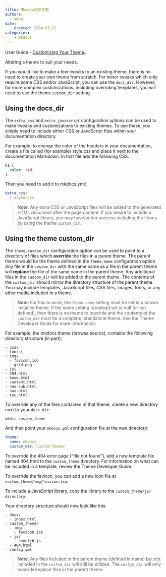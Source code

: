 ```yaml
---
title: Mkdocs定制主题
authors:
  - xman
date:
    created: 2024-03-22
categories:
    - mkdocs
---
```


User Guide - [Customizing Your Theme](https://www.mkdocs.org/user-guide/customizing-your-theme/)。

Altering a theme to suit your needs.

If you would like to make a few tweaks to an existing theme, there is no need to create your own theme from scratch. For minor tweaks which only require some CSS and/or JavaScript, you can use the `docs_dir`. However, for more complex customizations, including overriding templates, you will need to use the theme `custom_dir` setting.

<!-- more -->

## Using the docs_dir

The `extra_css` and `extra_javascript` configuration options can be used to make tweaks and customizations to existing themes. To use these, you simply need to include either CSS or JavaScript files within your documentation directory.

For example, to change the color of the headers in your documentation, create a file called (for example) style.css and place it next to the documentation Markdown. In that file add the following CSS.

```css
h1 {
  color: red;
}
```

Then you need to add it to mkdocs.yml:

```YAML
extra_css:
  - style.css
```

> **Note**: Any extra CSS or JavaScript files will be added to the generated HTML document after the page content. If you desire to include a JavaScript library, you may have better success including the library by using the theme `custom_dir`.

## Using the theme custom_dir

The `theme.custom_dir` configuration option can be used to point to a directory of files which **override** the files in a parent theme. The parent theme would be the theme defined in the `theme.name` configuration option. Any file in the `custom_dir` with the same name as a file in the parent theme will **replace** the file of the same name in the parent theme. Any additional files in the `custom_dir` will be added to the parent theme. The contents of the `custom_dir` should mirror the directory structure of the parent theme. You may include templates, JavaScript files, CSS files, images, fonts, or any other media included in a theme.

> **Note**: For this to work, the `theme.name` setting must be set to a known installed theme. If the name setting is instead set to null (or not defined), then there is no theme to override and the contents of the `custom_dir` must be a complete, standalone theme. See the Theme Developer Guide for more information.

For example, the mkdocs theme (browse source), contains the following directory structure (in part):

```
- css\
- fonts\
- img\
  - favicon.ico
  - grid.png
- js\
- 404.html
- base.html
- content.html
- nav-sub.html
- nav.html
- toc.html
```

To override any of the files contained in that theme, create a new directory next to your `docs_dir`:

```Shell
mkdir custom_theme
```

And then point your `mkdocs.yml` configuration file at the new directory:

```YAML
theme:
  name: mkdocs
  custom_dir: custom_theme/
```

To override the 404 error page ("file not found"), add a new template file named 404.html to the `custom_theme` directory. For information on what can be included in a template, review the Theme Developer Guide.

To override the favicon, you can add a new icon file at `custom_theme/img/favicon.ico`.

To include a JavaScript library, copy the library to the `custom_theme/js/ directory`.

Your directory structure should now look like this:

```
- docs/
  - index.html
- custom_theme/
  - img/
    - favicon.ico
  - js/
    - somelib.js
  - 404.html
- config.yml
```

> **Note**: Any files included in the parent theme (defined in name) but not included in the `custom_dir` will still be utilized. The `custom_dir` will only override/replace files in the parent theme.
